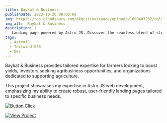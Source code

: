 ```yaml
---
title: Baykat & Business
publishDate: 2023-10-20 00:00:00
img: https://res.cloudinary.com/dkgciiiov/image/upload/v1699443232/eglvpjzhgvkv57temvqr.png
img_alt:  Baykat & Business
description: |
   Landing page powered by Astro JS. Discover the seamless blend of stunning visuals and cutting-edge technology that brings the universe to your fingertips.
tags:
  - AstroJS
  - Tailwind CSS
  - Dev
---
```


Baykat & Business provides tailored expertise for farmers looking to boost yields, investors seeking agribusiness opportunities, and organizations dedicated to supporting agriculture.

This project showcases my expertise in Astro JS web development, emphasizing my ability to create robust, user-friendly landing pages tailored to specific business needs.

[![Button Click]][Link]

[Button Click]: https://img.shields.io/badge/CLICK_TO_EXPLORE!-37a779?style=for-the-badge&color=gray 
[Link]: https://baykatb.com/ 'Link with example title.'


[![View Project]][Project Link] 

[View Project]: https://img.shields.io/badge/View_Project-37a779?style=for-the-badge&color=gray 
[Project Link]: https://github.com/mbayedione10/baykatandbusiness

